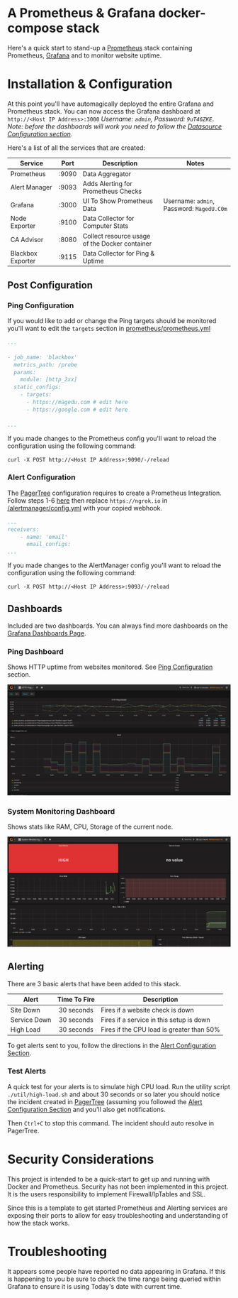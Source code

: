 # A Prometheus & Grafana docker-compose stack

Here's a quick start to stand-up a [Prometheus](http://prometheus.io/) stack containing Prometheus, [Grafana](https://grafana.com/) and to monitor website uptime.

# Installation & Configuration
At this point you'll have automagically deployed the entire Grafana and Prometheus stack. You can now access the Grafana dashboard at `http://<Host IP Address>:3000` *Username: `admin`, Password: `9uT46ZKE`*. *Note: before the dashboards will work you need to follow the [Datasource Configuration section](#datasource-configuration).*

Here's a list of all the services that are created:

| Service | Port | Description | Notes |
| --- |:---:| --- | --- |
| Prometheus | :9090 | Data Aggregator | |
| Alert Manager | :9093 | Adds Alerting for Prometheus Checks | |
| Grafana | :3000 | UI To Show Prometheus Data | Username: `admin`, Password: `MagedU.C0m`|
| Node Exporter | :9100 | Data Collector for Computer Stats | |
| CA Advisor | :8080 | Collect resource usage of the Docker container | |
| Blackbox Exporter | :9115 | Data Collector for Ping & Uptime | | |

## Post Configuration

### Ping Configuration

If you would like to add or change the Ping targets should be monitored you'll want to edit the `targets` section in [prometheus/prometheus.yml](prometheus/prometheus.yml)

```yml
...

- job_name: 'blackbox'
  metrics_path: /probe
  params:
    module: [http_2xx]
  static_configs:
    - targets:
      - https://magedu.com # edit here
      - https://google.com # edit here

...
```

If you made changes to the Prometheus config you'll want to reload the configuration using the following command:

```curl
curl -X POST http://<Host IP Address>:9090/-/reload
```

### Alert Configuration
The [PagerTree](https://pagertree.com) configuration requires to create a Prometheus Integration. Follow steps 1-6 [here](https://pagertree.com/knowledge-base/integration-prometheus/#in-pagertree) then replace `https://ngrok.io` in [/alertmanager/config.yml](/alertmanager/config.yml) with your copied webhook.

```yml
...
receivers:
    - name: 'email'
      email_configs:
...
```

If you made changes to the AlertManager config you'll want to reload the configuration using the following command:

```curl
curl -X POST http://<Host IP Address>:9093/-/reload
```

## Dashboards

Included are two dashboards. You can always find more dashboards on the [Grafana Dashboards Page](https://grafana.com/dashboards?dataSource=prometheus).

### Ping Dashboard

Shows HTTP uptime from websites monitored. See [Ping Configuration](ping-configuration) section.

<img src="images/dashboard-ping.png" alt="Ping Dashboard">

### System Monitoring Dashboard

Shows stats like RAM, CPU, Storage of the current node.

<img src="images/dashboard-system-monitoring.png" alt="System Monitoring Dashboard">

## Alerting

There are 3 basic alerts that have been added to this stack.

| Alert | Time To Fire | Description |
| --- | :---: | --- |
| Site Down | 30 seconds | Fires if a website check is down |
| Service Down | 30 seconds | Fires if a service in this setup is down |
| High Load | 30 seconds | Fires if the CPU load is greater than 50% |

To get alerts sent to you, follow the directions in the [Alert Configuration Section](#alert-configuration).

### Test Alerts
A quick test for your alerts is to simulate high CPU load. Run the utility script `./util/high-load.sh` and about 30 seconds or so later you should notice the incident created in [PagerTree](https://pagertree.com) (assuming you followed the [Alert Configuration Section](#alert-configuration) and you'll also get notifications.

Then `Ctrl+C` to stop this command. The incident should auto resolve in PagerTree.

# Security Considerations
This project is intended to be a quick-start to get up and running with Docker and Prometheus. Security has not been implemented in this project. It is the users responsibility to implement Firewall/IpTables and SSL.

Since this is a template to get started Prometheus and Alerting services are exposing their ports to allow for easy troubleshooting and understanding of how the stack works.

# Troubleshooting
It appears some people have reported no data appearing in Grafana. If this is happening to you be sure to check the time range being queried within Grafana to ensure it is using Today's date with current time.
